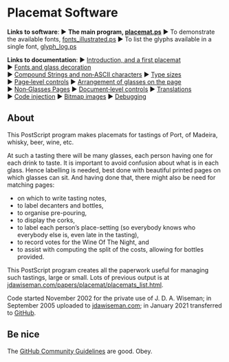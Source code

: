 # Placemat Software

**Links to software**: 
&#9654;&#xFE0E;&nbsp;**The main program, [placemat.ps](PostScript/placemat.ps?raw=1)** 
&#9654;&#xFE0E;&nbsp;To demonstrate the available fonts, [fonts_illustrated.ps](PostScript/fonts_illustrated.ps?raw=1) 
&#9654;&#xFE0E;&nbsp;To list the glyphs available in a single font, [glyph_log.ps](PostScript/glyph_log.ps?raw=1)

**Links to documentation**: 
&#9654;&#xFE0E;&nbsp;[Introduction,&nbsp;and&nbsp;a&nbsp;first&nbsp;placemat](Documentation/introduction_first_placemat.md) 
&#9654;&#xFE0E;&nbsp;[Fonts&nbsp;and&nbsp;glass&nbsp;decoration](Documentation/fonts_glasses_decoration.md) 
&#9654;&#xFE0E;&nbsp;[Compound&nbsp;Strings&nbsp;and&nbsp;non&#8209;ASCII&nbsp;characters](Documentation/compound_strings_characters.md) 
&#9654;&#xFE0E;&nbsp;[Type&nbsp;sizes](Documentation/type_sizes.md) 
&#9654;&#xFE0E;&nbsp;[Page&#8209;level&nbsp;controls](Documentation/page_level.md) 
&#9654;&#xFE0E;&nbsp;[Arrangement&nbsp;of&nbsp;glasses&nbsp;on&nbsp;the&nbsp;page](Documentation/PackingStyles.md) 
&#9654;&#xFE0E;&nbsp;[Non&#8209;Glasses&nbsp;Pages](Documentation/not_glasses.md) 
&#9654;&#xFE0E;&nbsp;[Document&#8209;level&nbsp;controls](Documentation/document.md) 
&#9654;&#xFE0E;&nbsp;[Translations](Documentation/translations.md) 
&#9654;&#xFE0E;&nbsp;[Code&nbsp;injection](Documentation/code_injection.md) 
&#9654;&#xFE0E;&nbsp;[Bitmap&nbsp;images](Documentation/bitmap_images.md) 
&#9654;&#xFE0E;&nbsp;[Debugging](Documentation/debugging.md)


## About

This PostScript program makes placemats for tastings of Port, of Madeira, whisky, beer, wine, etc.

At such a tasting there will be many glasses, each person having one for each drink to taste. 
It is important to avoid confusion about what is in each glass. 
Hence labelling is needed, best done with beautiful printed pages on which glasses can sit. 
And having done that, there might also be need for matching pages:  
* on which to write tasting notes,  
* to label decanters and bottles,  
* to organise pre-pouring,  
* to display the corks,  
* to label each person&rsquo;s place-setting (so everybody knows who everybody else is, even late in the tasting),  
* to record votes for the Wine Of The Night, and  
* to assist with computing the split of the costs, allowing for bottles provided.

This PostScript program creates all the paperwork useful for managing such tastings, large or small. 
Lots of previous output is at [jdawiseman.com/papers/placemat/placemats_list.html](http://www.jdawiseman.com/papers/placemat/placemats_list.html).

Code started November 2002 for the private use of J.&nbsp;D.&nbsp;A.&nbsp;Wiseman; 
in September 2005 uploaded to [jdawiseman.com](http://www.jdawiseman.com/papers/placemat/placemat.html); 
in January 2021 transferred to [GitHub](http://github.com/jdaw1/placemat/#readme).


## Be nice

The [GitHub Community Guidelines](http://docs.github.com/en/github/site-policy/github-community-guidelines) are good. Obey.
